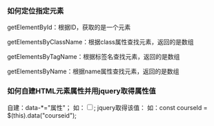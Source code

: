 ### 如何定位指定元素
getElementById：根据ID，获取的是一个元素

getElementsByClassName：根据class属性查找元素，返回的是数组

getElementsByTagName：根据标签名查找元素，返回的是数组

getElementsByName：根据name属性查找元素，返回的是数组

### 如何自建HTML元素属性并用jquery取得属性值
自建：data-*="属性"；
如：<input type="checkbox" data-courseid="course.id">;
jquery取得该值：
如：const courseId = $(this).data("courseid");
